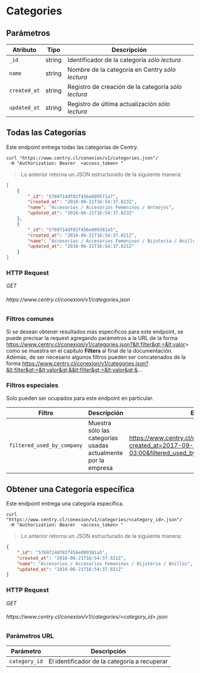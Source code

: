 # Categories

## Parámetros

| Atributo     | Tipo   | Descripción                                                                        |
| ------------ | ------ | ---------------------------------------------------------------------------------- |
| `_id`        | string | Identificador de la categoría  <i class="label label-info">sólo lectura</i>        |
| `name`       | string | Nombre de la categoría en Centry <i class="label label-info">sólo lectura</i>      |
| `created_at` | string | Registro de creación de la categoría <i class="label label-info">sólo lectura</i>  |
| `updated_at` | string | Registro de última actualización <i class="label label-info">sólo lectura</i>      |

## Todas las Categorías

Este endpoint entrega todas las categorías de Centry.

```shell
curl "https://www.centry.cl/conexion/v1/categories.json"/
 -H "Authorization: Bearer  <access_token> "
```

> Lo anterior retorna un JSON estructurado de la siguiente manera:

```json
[
    {
        "_id": "5769714df82f456e809571a7",
        "created_at": "2016-06-21T16:54:37.823Z",
        "name": "Accesorios / Accesorios Femeninos / Anteojos",
        "updated_at": "2016-06-21T16:54:37.823Z"
    },
    {
        "_id": "5769714df82f456e809381a5",
        "created_at": "2016-06-21T16:54:37.821Z",
        "name": "Accesorios / Accesorios Femeninos / Bijuteria / Anillos",
        "updated_at": "2016-06-21T16:54:37.821Z"
    }
]
```

### HTTP Request

<div class="api-endpoint">
  <div class="endpoint-data">
    <i class="label label-get">GET</i>
    <h6> https://www.centry.cl/conexion/v1/categories.json </h6>
  </div>
</div>

### Filtros comunes

Si se desean obtener resultados más específicos para este endpoint, se puede precisar la request agregando parámetros a la URL de la forma https://www.centry.cl/conexion/v1/categories.json?&lt;filter&gt;=&lt;valor&gt; como se muestra en el capítulo **Filters** al final de la documentación. Además, de ser necesario algunos filtros pueden ser concatenados de la forma https://www.centry.cl/conexion/v1/categories.json?&lt;filter&gt;=&lt;valor&gt;&&lt;filter&gt;=&lt;valor&gt;&...

### Filtros especiales

Solo pueden ser ocupados para este endpoint en particular.

Filtro       | Descripción                                     | Ejemplo
------------ | ----------------------------------------------- | -------
`filtered_used_by_company`        | Muestra sólo las categorías usadas actualmente por la empresa    | https://www.centry.cl/conexion/v1/categories.json?created_at=2017-09-13T21:00:00.000-03:00&filtered_used_by_company

## Obtener una Categoría específica

Este endpoint entrega una categoría específica.

```shell
curl "https://www.centry.cl/conexion/v1/categories/<category_id>.json"/
 -H "Authorization: Bearer  <access_token> "
```

> Lo anterior retorna un JSON estructurado de la siguiente manera:

```json
{
    "_id": "5769714df82f456e809381a5",
    "created_at": "2016-06-21T16:54:37.821Z",
    "name": "Accesorios / Accesorios Femeninos / Bijuteria / Anillos",
    "updated_at": "2016-06-21T16:54:37.821Z"
}
```

### HTTP Request

<div class="api-endpoint">
  <div class="endpoint-data">
    <i class="label label-get">GET</i>
    <h6> https://www.centry.cl/conexion/v1/categories/&lt;category_id&gt;.json </h6>
  </div>
</div>

### Parámetros URL

Parámetro     | Descripción
------------- | --------------------------------------------
`category_id` | El identificador de la categoría a recuperar
